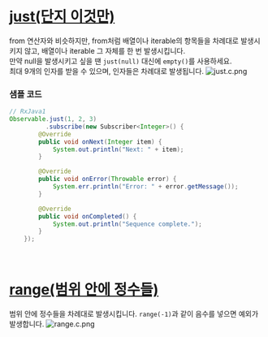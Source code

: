# [just(단지 이것만)](http://reactivex.io/documentation/operators/just.html)
from 연산자와 비슷하지만, from처럼 배열이나 iterable의 항목들을 차례대로 발생시키지 않고, 배열이나 iterable 그 자체를 한 번 발생시킵니다.<br>
만약 null을 발생시키고 싶을 땐 ```just(null)``` 대신에 ```empty()```를 사용하세요.<br>
최대 9개의 인자를 받을 수 있으며, 인자들은 차례대로 발생됩니다.
![just.c.png](http://reactivex.io/documentation/operators/images/just.c.png)

### 샘플 코드
```java
// RxJava1
Observable.just(1, 2, 3)
          .subscribe(new Subscriber<Integer>() {
        @Override
        public void onNext(Integer item) {
            System.out.println("Next: " + item);
        }

        @Override
        public void onError(Throwable error) {
            System.err.println("Error: " + error.getMessage());
        }

        @Override
        public void onCompleted() {
            System.out.println("Sequence complete.");
        }
    });
```
<br>

# [range(범위 안에 정수들)](http://reactivex.io/documentation/operators/range.html)
범위 안에 정수들을 차례대로 발생시킵니다. ```range(-1)```과 같이 음수를 넣으면 예외가 발생합니다.
![range.c.png](http://reactivex.io/documentation/operators/images/range.c.png)
